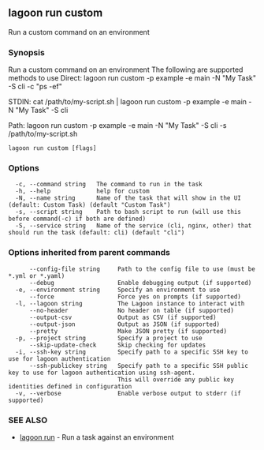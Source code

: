 ## lagoon run custom

Run a custom command on an environment

### Synopsis

Run a custom command on an environment
The following are supported methods to use
Direct:
  lagoon run custom -p example -e main -N "My Task" -S cli -c "ps -ef"

STDIN:
  cat /path/to/my-script.sh | lagoon run custom -p example -e main -N "My Task" -S cli

Path:
  lagoon run custom -p example -e main -N "My Task" -S cli -s /path/to/my-script.sh


```
lagoon run custom [flags]
```

### Options

```
  -c, --command string   The command to run in the task
  -h, --help             help for custom
  -N, --name string      Name of the task that will show in the UI (default: Custom Task) (default "Custom Task")
  -s, --script string    Path to bash script to run (will use this before command(-c) if both are defined)
  -S, --service string   Name of the service (cli, nginx, other) that should run the task (default: cli) (default "cli")
```

### Options inherited from parent commands

```
      --config-file string     Path to the config file to use (must be *.yml or *.yaml)
      --debug                  Enable debugging output (if supported)
  -e, --environment string     Specify an environment to use
      --force                  Force yes on prompts (if supported)
  -l, --lagoon string          The Lagoon instance to interact with
      --no-header              No header on table (if supported)
      --output-csv             Output as CSV (if supported)
      --output-json            Output as JSON (if supported)
      --pretty                 Make JSON pretty (if supported)
  -p, --project string         Specify a project to use
      --skip-update-check      Skip checking for updates
  -i, --ssh-key string         Specify path to a specific SSH key to use for lagoon authentication
      --ssh-publickey string   Specify path to a specific SSH public key to use for lagoon authentication using ssh-agent.
                               This will override any public key identities defined in configuration
  -v, --verbose                Enable verbose output to stderr (if supported)
```

### SEE ALSO

* [lagoon run](lagoon_run.md)	 - Run a task against an environment

